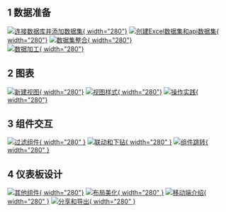 ## 1 数据准备

[![连接数据库并添加数据集](./img/video/连接数据库并添加数据集.png){ width="280"}](https://www.bilibili.com/video/BV13V4y1P7FB/)
[![创建Excel数据集和api数据集](./img/video/Excel数据集和api数据集.png){ width="280"}](https://www.bilibili.com/video/BV16P4y1Q7zT/)
[![数据集整合](img/video/数据集整合.png){ width="280"}](https://www.bilibili.com/video/BV1fR4y1k7Dt/) </br>
[![数据加工](img/video/数据加工.png){ width="280"}](https://www.bilibili.com/video/BV1uW4y1g7fB/)

## 2 图表

[![新建视图](img/video/新建视图.png){ width="280"}](https://www.bilibili.com/video/BV1U84y167oS/)
[![视图样式](img/video/视图样式.png){ width="280"}](https://www.bilibili.com/video/BV1id4y1s7XK/)
[![操作实践](img/video/视图高级配置及实践.png){ width="280"}](https://www.bilibili.com/video/BV1wv4y1R7F4/)

## 3 组件交互

[![过滤组件](img/video/过滤组件.png){ width="280" }](https://www.bilibili.com/video/BV1RG411T7hk/)
[![联动和下钻](img/video/联动和下钻.png){ width="280" }](https://www.bilibili.com/video/BV1sv4y1R7he/)
[![组件跳转](img/video/组件跳转.png){ width="280" }](https://www.bilibili.com/video/BV1Nv4y1R7wH/) </br>

## 4 仪表板设计

[![其他组件](img/video/其他组件.png){ width="280"}](https://www.bilibili.com/video/BV1P84y1r7P7/)
[![布局美化](img/video/布局美化.png){ width="280" }](https://www.bilibili.com/video/BV13V4y1P7gm/)
[![移动端介绍](img/video/移动端介绍.png){ width="280" }](https://www.bilibili.com/video/BV1nR4y1C7KG/)
[![分享和导出](img/video/分享和导出.png){ width="280" }](https://www.bilibili.com/video/BV1U84y16746/)